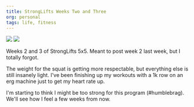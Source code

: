 ```yaml
---
title: StrongLifts Weeks Two and Three
org: personal
tags: life, fitness
---
```


![](/images/StrongLifts/week-2.jpg)
![](/images/StrongLifts/week-3.jpg)

Weeks 2 and 3 of StrongLifts 5x5. Meant to post week 2 last week, but I
totally forgot.

The weight for the squat is getting more respectable, but everything else is
still insanely light. I've been finishing up my workouts with a 1k row on an
erg machine just to get my heart rate up.

I'm starting to think I might be too strong for this program (#humblebrag).
We'll see how I feel a few weeks from now.
